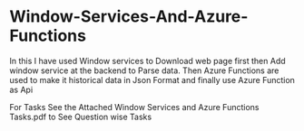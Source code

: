 # Window-Services-And-Azure-Functions
In this I have used Window services to Download web page first then Add window service at the backend to Parse data. Then Azure Functions are used to make it historical data in Json Format and finally use Azure Function as Api

For Tasks See the Attached Window Services and Azure Functions Tasks.pdf to See Question wise Tasks
